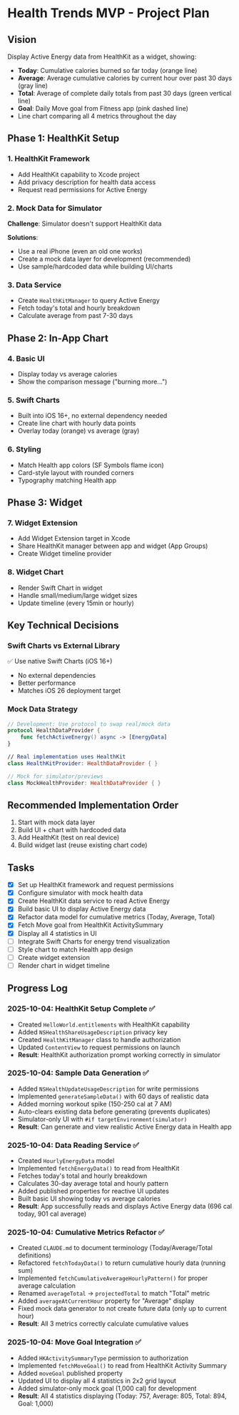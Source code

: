 # Health Trends MVP - Project Plan

## Vision
Display Active Energy data from HealthKit as a widget, showing:
- **Today**: Cumulative calories burned so far today (orange line)
- **Average**: Average cumulative calories by current hour over past 30 days (gray line)
- **Total**: Average of complete daily totals from past 30 days (green vertical line)
- **Goal**: Daily Move goal from Fitness app (pink dashed line)
- Line chart comparing all 4 metrics throughout the day

## Phase 1: HealthKit Setup

### 1. HealthKit Framework
- Add HealthKit capability to Xcode project
- Add privacy description for health data access
- Request read permissions for Active Energy

### 2. Mock Data for Simulator
**Challenge**: Simulator doesn't support HealthKit data

**Solutions**:
- Use a real iPhone (even an old one works)
- Create a mock data layer for development (recommended)
- Use sample/hardcoded data while building UI/charts

### 3. Data Service
- Create `HealthKitManager` to query Active Energy
- Fetch today's total and hourly breakdown
- Calculate average from past 7-30 days

## Phase 2: In-App Chart

### 4. Basic UI
- Display today vs average calories
- Show the comparison message ("burning more...")

### 5. Swift Charts
- Built into iOS 16+, no external dependency needed
- Create line chart with hourly data points
- Overlay today (orange) vs average (gray)

### 6. Styling
- Match Health app colors (SF Symbols flame icon)
- Card-style layout with rounded corners
- Typography matching Health app

## Phase 3: Widget

### 7. Widget Extension
- Add Widget Extension target in Xcode
- Share HealthKit manager between app and widget (App Groups)
- Create Widget timeline provider

### 8. Widget Chart
- Render Swift Chart in widget
- Handle small/medium/large widget sizes
- Update timeline (every 15min or hourly)

## Key Technical Decisions

### Swift Charts vs External Library
✅ Use native Swift Charts (iOS 16+)
- No external dependencies
- Better performance
- Matches iOS 26 deployment target

### Mock Data Strategy
```swift
// Development: Use protocol to swap real/mock data
protocol HealthDataProvider {
    func fetchActiveEnergy() async -> [EnergyData]
}

// Real implementation uses HealthKit
class HealthKitProvider: HealthDataProvider { }

// Mock for simulator/previews
class MockHealthProvider: HealthDataProvider { }
```

## Recommended Implementation Order
1. Start with mock data layer
2. Build UI + chart with hardcoded data
3. Add HealthKit (test on real device)
4. Build widget last (reuse existing chart code)

## Tasks
- [x] Set up HealthKit framework and request permissions
- [x] Configure simulator with mock health data
- [x] Create HealthKit data service to read Active Energy
- [x] Build basic UI to display Active Energy data
- [x] Refactor data model for cumulative metrics (Today, Average, Total)
- [x] Fetch Move goal from HealthKit ActivitySummary
- [x] Display all 4 statistics in UI
- [ ] Integrate Swift Charts for energy trend visualization
- [ ] Style chart to match Health app design
- [ ] Create widget extension
- [ ] Render chart in widget timeline

## Progress Log

### 2025-10-04: HealthKit Setup Complete ✅
- Created `HelloWorld.entitlements` with HealthKit capability
- Added `NSHealthShareUsageDescription` privacy key
- Created `HealthKitManager` class to handle authorization
- Updated `ContentView` to request permissions on launch
- **Result**: HealthKit authorization prompt working correctly in simulator

### 2025-10-04: Sample Data Generation ✅
- Added `NSHealthUpdateUsageDescription` for write permissions
- Implemented `generateSampleData()` with 60 days of realistic data
- Added morning workout spike (150-250 cal at 7 AM)
- Auto-clears existing data before generating (prevents duplicates)
- Simulator-only UI with `#if targetEnvironment(simulator)`
- **Result**: Can generate and view realistic Active Energy data in Health app

### 2025-10-04: Data Reading Service ✅
- Created `HourlyEnergyData` model
- Implemented `fetchEnergyData()` to read from HealthKit
- Fetches today's total and hourly breakdown
- Calculates 30-day average total and hourly pattern
- Added published properties for reactive UI updates
- Built basic UI showing today vs average calories
- **Result**: App successfully reads and displays Active Energy data (696 cal today, 901 cal average)

### 2025-10-04: Cumulative Metrics Refactor ✅
- Created `CLAUDE.md` to document terminology (Today/Average/Total definitions)
- Refactored `fetchTodayData()` to return cumulative hourly data (running sum)
- Implemented `fetchCumulativeAverageHourlyPattern()` for proper average calculation
- Renamed `averageTotal` → `projectedTotal` to match "Total" metric
- Added `averageAtCurrentHour` property for "Average" display
- Fixed mock data generator to not create future data (only up to current hour)
- **Result**: All 3 metrics correctly calculate cumulative values

### 2025-10-04: Move Goal Integration ✅
- Added `HKActivitySummaryType` permission to authorization
- Implemented `fetchMoveGoal()` to read from HealthKit Activity Summary
- Added `moveGoal` published property
- Updated UI to display all 4 statistics in 2x2 grid layout
- Added simulator-only mock goal (1,000 cal) for development
- **Result**: All 4 statistics displaying (Today: 757, Average: 805, Total: 894, Goal: 1,000)
